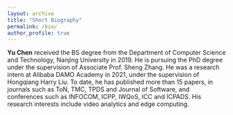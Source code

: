 ```yaml
---
layout: archive
title: "Short Biography"
permalink: /bio/
author_profile: true
---
```

**Yu Chen** received the BS degree from the Department of Computer Science and Technology, Nanjing University in 2019. He is pursuing the PhD degree under the supervision of Associate Prof. Sheng Zhang. He was a research intern at Alibaba DAMO Academy in 2021, under the supervision of Hongqiang Harry Liu. To date, he has published more than 15 papers, in journals such as ToN, TMC, TPDS and Journal of Software, and conferences such as INFOCOM, ICPP, IWQoS, ICC and ICPADS. His research interests include video analytics and edge computing.